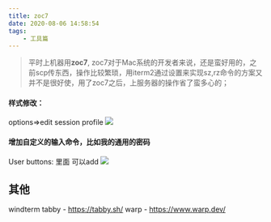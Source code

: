 ```yaml
---
title: zoc7
date: 2020-08-06 14:58:54
tags:
    - 工具篇
---
```


> 平时上机器用**zoc7**, zoc7对于Mac系统的开发者来说，还是蛮好用的，之前scp传东西，操作比较繁琐，用iterm2通过设置来实现sz,rz命令的方案又并不是很好使，用了zoc7之后，上服务器的操作省了蛮多心的；


#### 样式修改：
options=>edit session profile
![](zoc71.png)

#### 增加自定义的输入命令，比如我的通用的密码
User buttons: 里面 可以add
![](zoc72.png)


## 其他
windterm
tabby - https://tabby.sh/
warp - https://www.warp.dev/